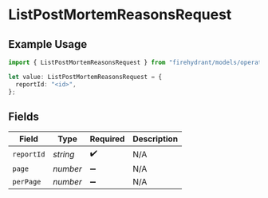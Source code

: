 # ListPostMortemReasonsRequest

## Example Usage

```typescript
import { ListPostMortemReasonsRequest } from "firehydrant/models/operations";

let value: ListPostMortemReasonsRequest = {
  reportId: "<id>",
};
```

## Fields

| Field              | Type               | Required           | Description        |
| ------------------ | ------------------ | ------------------ | ------------------ |
| `reportId`         | *string*           | :heavy_check_mark: | N/A                |
| `page`             | *number*           | :heavy_minus_sign: | N/A                |
| `perPage`          | *number*           | :heavy_minus_sign: | N/A                |